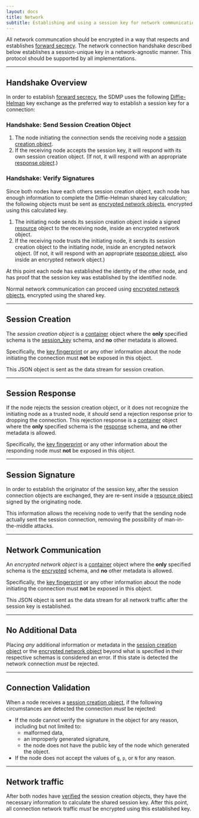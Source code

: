 ```yaml
---
layout: docs
title: Network
subtitle: Establishing and using a session key for network communications.
---
```



All network communcation should be encrypted in a way that respects
and establishes [forward secrecy][w_forward]. The network connection
handshake described below establishes a session-unique key in a
network-agnostic manner. This protocol should be supported by all
implementations.

---

## Handshake Overview

In order to establish [forward secrecy][w_forward], the SDMP
uses the following [Diffie-Helman][w_diffiehelman] key exchange
as the preferred way to establish a session key for a connection:

### Handshake: Send Session Creation Object

1. The node initiating the connection sends the receiving node a
	[session creation object](#session-creation).
2. If the receiving node accepts the session key, it will respond
	with its own session creation object. (If not, it will respond
	with an appropriate [response object](#session-response).)

### Handshake: Verify Signatures

Since both nodes have each others session creation object, each
node has enough information to complete the Diffie-Helman shared
key calculation; the following objects must be sent as
[encrypted network objects](#network-communication), encrypted
using this calculated key.

1. The initiating node sends its session creation object inside
	a signed [resource](/resource) object to the receiving node,
	inside an encrypted network object.
4. If the receiving node trusts the initiating node, it sends its session
	creation object to the initiating node, inside an encrypted network
	object. (If not, it will respond with an appropriate
	[response object](#session-response), also inside an encrypted
	network object.)

At this point each node has established the identity of the other node,
and has proof that the session key was established by the identified node.

Normal network communication can proceed using
[encrypted network objects](#network-communication), encrypted
using the shared key.

---

## Session Creation

The *session creation object* is a [container](/container) object where
the **only** specified schema is the [session_key](/schema/session_key)
schema, and **no** other metadata is allowed.

Specifically, the [key fingerprint](/cryptography#key-fingerprint)
or any other information about the node initiating the connection
must **not** be exposed in this object.

This JSON object is sent as the data stream for session creation.

---

## Session Response

If the node rejects the session creation object, or it does not
recognize the initiating node as a trusted node, it *should* send
a rejection response prior to dropping the connection. This rejection
response is a [container](/container) object where the **only**
specified schema is the [response](/schema/response) schema, and
**no** other metadata is allowed.

Specifically, the [key fingerprint](/cryptography#key-fingerprint)
or any other information about the responding node must **not** be
exposed in this object.

---

## Session Signature

In order to establish the originator of the session key, after the
session connection objects are exchanged, they are re-sent inside
a [resource object](/resource) signed by the originating node.

This information allows the receiving node to verify that the
sending node actually sent the session connection, removing the
possibility of man-in-the-middle attacks.

---

## Network Communication

An *encrypted network object* is a [container](/container) object where
the **only** specified schema is the [encrypted](/encrypted) schema,
and **no** other metadata is allowed.

Specifically, the [key fingerprint](/cryptography#key-fingerprint)
or any other information about the node initiating the connection
must **not** be exposed in this object.

This JSON object is sent as the data stream for all network traffic
after the session key is established.

---

## No Additional Data

Placing *any* additional information or metadata in the
[session creation object](#session-creation) or the
[encrypted network object](#network-communication)
beyond what is specified in their respective schemas
is considered an error. If this state is detected the
network connection *must* be rejected.

---

## Connection Validation

When a node receives a [session creation object](#session-creation), if
the following circumstances are detected the connection *must* be rejected:

* If the node cannot verify the signature in the object for any reason,
	including but not limited to:
	- malformed data,
	- an improperly generated signature,
	- the node does not have the public key of the node which
		generated the object.
* If the node does not accept the values of `g`, `p`, or `N` for any reason.

---

## Network traffic

After both nodes have [verified](#handshake-verify-signatures) the session
creation objects, they have the necessary information to calculate the
shared session key. After this point, all connection network traffic *must*
be encrypted using this established key.


[w_diffiehelman]: https://en.wikipedia.org/wiki/Diffie%E2%80%93Hellman_key_exchange
[w_forward]: https://en.wikipedia.org/wiki/Forward_secrecy

